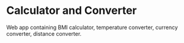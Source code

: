 # Calculator and Converter
Web app containing BMI calculator, temperature converter, currency converter, distance converter.
